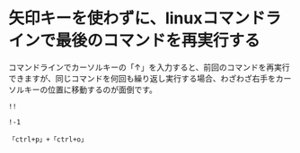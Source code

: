 # 矢印キーを使わずに、linuxコマンドラインで最後のコマンドを再実行する

コマンドラインでカーソルキーの「↑」を入力すると、前回のコマンドを再実行できますが、同じコマンドを何回も繰り返し実行する場合、わざわざ右手をカーソルキーの位置に移動するのが面倒です。

``` 
!!
```

```
!-1
```

```
「ctrl+p」+「ctrl+o」  
```
 
 